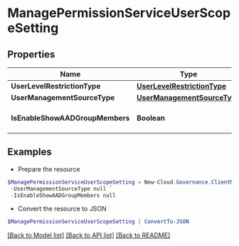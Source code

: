 # ManagePermissionServiceUserScopeSetting
## Properties

Name | Type | Description | Notes
------------ | ------------- | ------------- | -------------
**UserLevelRestrictionType** | [**UserLevelRestrictionType**](UserLevelRestrictionType.md) |  | [optional] 
**UserManagementSourceType** | [**UserManagementSourceType**](UserManagementSourceType.md) |  | [optional] 
**IsEnableShowAADGroupMembers** | **Boolean** |  | [optional] [default to $false]

## Examples

- Prepare the resource
```powershell
$ManagePermissionServiceUserScopeSetting = New-Cloud.Governance.ClientManagePermissionServiceUserScopeSetting  -UserLevelRestrictionType null `
 -UserManagementSourceType null `
 -IsEnableShowAADGroupMembers null
```

- Convert the resource to JSON
```powershell
$ManagePermissionServiceUserScopeSetting | ConvertTo-JSON
```

[[Back to Model list]](../README.md#documentation-for-models) [[Back to API list]](../README.md#documentation-for-api-endpoints) [[Back to README]](../README.md)

